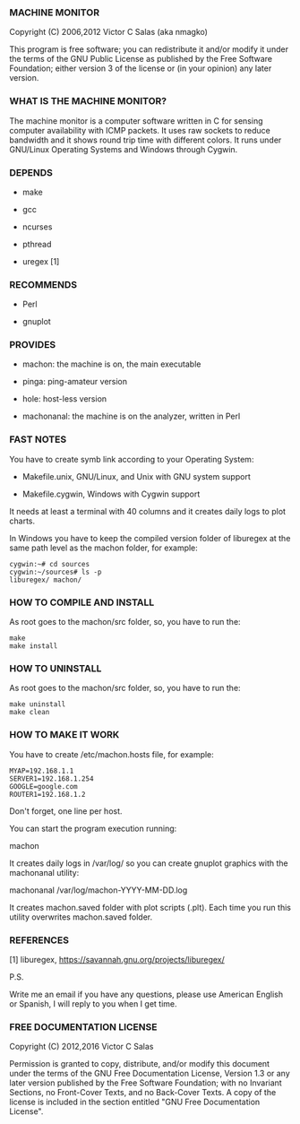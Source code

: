 ### MACHINE MONITOR

Copyright (C) 2006,2012 Victor C Salas (aka nmagko)

This program is free software; you can redistribute it and/or modify it
under the terms of the GNU Public License as published by the Free
Software Foundation; either version 3 of the license or (in your
opinion) any later version.

### WHAT IS THE MACHINE MONITOR?

The machine monitor is a computer software written in C for sensing
computer availability with ICMP packets. It uses raw sockets to reduce
bandwidth and it shows round trip time with different colors. It runs
under GNU/Linux Operating Systems and Windows through Cygwin.

### DEPENDS

- make

- gcc

- ncurses

- pthread

- uregex [1]

### RECOMMENDS

- Perl

- gnuplot

### PROVIDES

- machon: the machine is on, the main executable

- pinga: ping-amateur version

- hole: host-less version

- machonanal: the machine is on the analyzer, written in Perl

### FAST NOTES

You have to create symb link according to your Operating System:

- Makefile.unix, GNU/Linux, and Unix with GNU system support

- Makefile.cygwin, Windows with Cygwin support

It needs at least a terminal with 40 columns and it creates daily logs
to plot charts.

In Windows you have to keep the compiled version folder of liburegex at
the same path level as the machon folder, for example:

```
cygwin:~# cd sources
cygwin:~/sources# ls -p
liburegex/ machon/
```

### HOW TO COMPILE AND INSTALL

As root goes to the machon/src folder, so, you have to run the:

```
make
make install
```

### HOW TO UNINSTALL

As root goes to the machon/src folder, so, you have to run the:

```
make uninstall
make clean
```

### HOW TO MAKE IT WORK

You have to create /etc/machon.hosts file, for example:

```
MYAP=192.168.1.1
SERVER1=192.168.1.254
GOOGLE=google.com
ROUTER1=192.168.1.2
```

Don't forget, one line per host.

You can start the program execution running:

machon

It creates daily logs in /var/log/ so you can create gnuplot graphics
with the machonanal utility:

machonanal /var/log/machon-YYYY-MM-DD.log

It creates machon.saved folder with plot scripts (.plt). Each time you
run this utility overwrites machon.saved folder.

### REFERENCES

[1] liburegex, https://savannah.gnu.org/projects/liburegex/

P.S.

Write me an email if you have any questions, please use American English
or Spanish, I will reply to you when I get time.

### FREE DOCUMENTATION LICENSE

Copyright (C) 2012,2016 Victor C Salas

  Permission is granted to copy, distribute, and/or modify this document
  under the terms of the GNU Free Documentation License, Version 1.3 or
  any later version published by the Free Software Foundation; with no
  Invariant Sections, no Front-Cover Texts, and no Back-Cover Texts. A
  copy of the license is included in the section entitled "GNU Free
  Documentation License".
